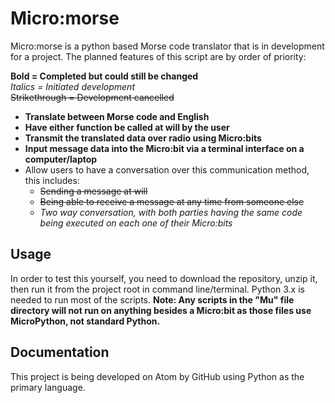 # Micro:morse
Micro:morse is a python based Morse code translator that is in development for a project. The planned features of this script are by order of priority:

**Bold = Completed but could still be changed**
<br>
_Italics = Initiated development_
<br>
~~Strikethrough = Development cancelled~~

- **Translate between Morse code and English**
- **Have either function be called at will by the user**
- **Transmit the translated data over radio using Micro:bits**
- **Input message data into the Micro:bit via a terminal interface on a computer/laptop**
- Allow users to have a conversation over this communication method, this includes:
  - ~~Sending a message at will~~
  - ~~Being able to receive a message at any time from someone else~~
  - _Two way conversation, with both parties having the same code being executed on each one of their Micro:bits_

## Usage
In order to test this yourself, you need to download the repository, unzip it, then run it from the project root in command line/terminal. Python 3.x is needed to run most of the scripts.
**Note: Any scripts in the "Mu" file directory will not run on anything besides a Micro:bit as those files use MicroPython, not standard Python.**

## Documentation
This project is being developed on Atom by GitHub using Python as the primary language.
<br>
